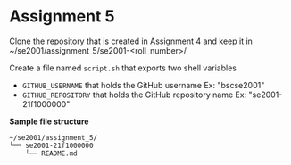 # Assignment 5

Clone the repository that is created in Assignment 4 and keep it in ~/se2001/assignment_5/se2001-<roll_number>/

Create a file named `script.sh` that exports two shell variables

- `GITHUB_USERNAME` that holds the GitHub username Ex: "bscse2001"
- `GITHUB_REPOSITORY` that holds the GitHub repository name Ex: "se2001-21f1000000"

**Sample file structure**

```
~/se2001/assignment_5/
└── se2001-21f1000000
    └── README.md
```
